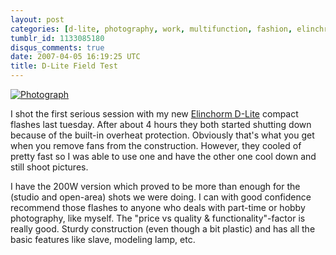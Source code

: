 ```yaml
---
layout: post
categories: [d-lite, photography, work, multifunction, fashion, elinchrom]
tumblr_id: 1133085180
disqus_comments: true
date: 2007-04-05 16:19:25 UTC
title: D-Lite Field Test
---
```


<a href="http://www.flickr.com/photos/rsms/sets/72157600080233691/"><img src="http://farm1.static.flickr.com/222/445848740_7f18960d2e_b.jpg" alt="Photograph" /></a>

I shot the first serious session with my new <a href="http://www.elinchrom.com/">Elinchorm D-Lite</a> compact flashes last tuesday. After about 4 hours they both started shutting down because of the built-in overheat protection. Obviously that's what you get when you remove fans from the construction. However, they cooled of pretty fast so I was able to use one and have the other one cool down and still shoot pictures.

I have the 200W version which proved to be more than enough for the (studio and open-area) shots we were doing. I can with good confidence recommend those flashes to anyone who deals with part-time or hobby photography, like myself. The "price vs quality & functionality"-factor is really good. Sturdy construction (even though a bit plastic) and has all the basic features like slave, modeling lamp, etc.
